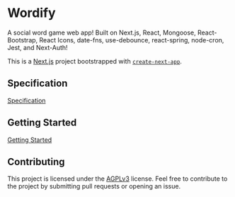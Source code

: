 # Wordify

A social word game web app! Built on Next.js, React, Mongoose, React-Bootstrap, React Icons, date-fns, use-debounce, react-spring, node-cron, Jest, and Next-Auth!

This is a [Next.js](https://nextjs.org/) project bootstrapped with [`create-next-app`](https://github.com/vercel/next.js/tree/canary/packages/create-next-app).

## Specification

[Specification](/Specifications.md)

## Getting Started

[Getting Started](/GettingStarted.md)

## Contributing

This project is licensed under the [AGPLv3](https://www.gnu.org/licenses/agpl-3.0.html) license. Feel free to contribute to the project by submitting pull requests or opening an issue.
